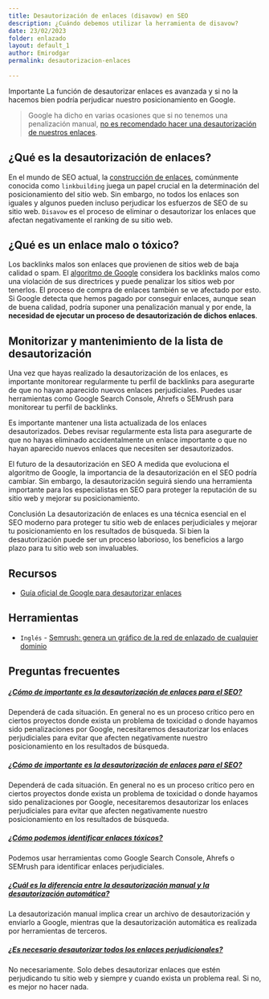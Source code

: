 ```yaml
---
title: Desautorización de enlaces (disavow) en SEO
description: ¿Cuándo debemos utilizar la herramienta de disavow?
date: 23/02/2023
folder: enlazado
layout: default_1
author: Emirodgar
permalink: desautorizacion-enlaces
  
---
```


<div class="alert alert-warning"><span class="badge badge-danger text-uppercase mr-2">Importante</span>  La función de desautorizar enlaces es avanzada y si no la hacemos bien podría perjudicar nuestro posicionamiento en Google.</div>


> Google ha dicho en varias ocasiones que si no tenemos una penalización manual, [no es recomendado hacer una desautorización de nuestros enlaces](https://www.seroundtable.com/google-disavow-manual-action-24751.html).


## ¿Qué es la desautorización de enlaces?

En el mundo de SEO actual, la [construcción de enlaces](https://chuletaseo.com/enlaces), comúnmente conocida como `linkbuilding` juega un papel crucial en la determinación del posicionamiento del sitio web. Sin embargo, no todos los enlaces son iguales y algunos pueden incluso perjudicar los esfuerzos de SEO de su sitio web. `Disavow` es el proceso de eliminar o desautorizar los enlaces que afectan negativamente el ranking de su sitio web. 

## ¿Qué es un enlace malo o tóxico?

Los backlinks malos son enlaces que provienen de sitios web de baja calidad o spam. El [algoritmo de Google](https://chuletaseo.com/algoritmos-google) considera los backlinks malos como una violación de sus directrices y puede penalizar los sitios web por tenerlos. El proceso de compra de enlaces también se ve afectado por esto. Si Google detecta que hemos pagado por conseguir enlaces, aunque sean de buena calidad, podría suponer una penalización manual y por ende, la **necesidad de ejecutar un proceso de desautorización de dichos enlaces**.


## Monitorizar y mantenimiento de la lista de desautorización

Una vez que hayas realizado la desautorización de los enlaces, es importante monitorear regularmente tu perfil de backlinks para asegurarte de que no hayan aparecido nuevos enlaces perjudiciales. Puedes usar herramientas como Google Search Console, Ahrefs o SEMrush para monitorear tu perfil de backlinks.

Es importante mantener una lista actualizada de los enlaces desautorizados. Debes revisar regularmente esta lista para asegurarte de que no hayas eliminado accidentalmente un enlace importante o que no hayan aparecido nuevos enlaces que necesiten ser desautorizados.

El futuro de la desautorización en SEO
A medida que evoluciona el algoritmo de Google, la importancia de la desautorización en el SEO podría cambiar. Sin embargo, la desautorización seguirá siendo una herramienta importante para los especialistas en SEO para proteger la reputación de su sitio web y mejorar su posicionamiento.

Conclusión
La desautorización de enlaces es una técnica esencial en el SEO moderno para proteger tu sitio web de enlaces perjudiciales y mejorar tu posicionamiento en los resultados de búsqueda. Si bien la desautorización puede ser un proceso laborioso, los beneficios a largo plazo para tu sitio web son invaluables.


<section id="cs_recursos"></section>


## Recursos

- [Guía oficial de Google para desautorizar enlaces](https://support.google.com/webmasters/answer/2648487?hl=es)



<section id="cs_herramientas"></section>

## Herramientas

- `Inglés` - [Semrush: genera un gráfico de la red de enlazado de cualquier dominio](https://www.semrush.com/blog/backlink-network-graph/)



## Preguntas frecuentes
<section id="cs_pr"></section>

<div class="row">
  <div class="col-lg-12">
    <div class="accordion accordion-alterate arrow-right" id="popularTopics">              
      <div class="card">
        <div class="card-header" id="heading1">
          <h5 class="mb-0"> <a href="#" class="collapsed" data-toggle="collapse" data-target="#collapse1" aria-expanded="false" aria-controls="collapse1">¿Cómo de importante es la desautorización de enlaces para el SEO?</a> </h5>
        </div>
        <div id="collapse1" class="collapse" aria-labelledby="heading1" data-parent="#popularTopics">
          <div class="card-body">Dependerá de cada situación. En general no es un proceso crítico pero en ciertos proyectos donde exista un problema de toxicidad o donde hayamos sido penalizaciones por Google, necesitaremos desautorizar los enlaces perjudiciales para evitar que afecten negativamente nuestro posicionamiento en los resultados de búsqueda.
        </div>
      </div>
              <div class="card">
                <div class="card-header" id="heading1">
                  <h5 class="mb-0"> <a href="#" class="collapsed" data-toggle="collapse" data-target="#collapse1" aria-expanded="false" aria-controls="collapse1">¿Cómo de importante es la desautorización de enlaces para el SEO?</a> </h5>
                </div>
                <div id="collapse1" class="collapse" aria-labelledby="heading1" data-parent="#popularTopics">
                  <div class="card-body">Dependerá de cada situación. En general no es un proceso crítico pero en ciertos proyectos donde exista un problema de toxicidad o donde hayamos sido penalizaciones por Google, necesitaremos desautorizar los enlaces perjudiciales para evitar que afecten negativamente nuestro posicionamiento en los resultados de búsqueda.</div>
                </div>
              <div class="card">
                <div class="card-header" id="heading1">
                  <h5 class="mb-0"> <a href="#" class="collapsed" data-toggle="collapse" data-target="#collapse1" aria-expanded="false" aria-controls="collapse1">¿Cómo podemos identificar enlaces tóxicos?</a> </h5>
                </div>
                <div id="collapse1" class="collapse" aria-labelledby="heading1" data-parent="#popularTopics">
                  <div class="card-body">Podemos usar herramientas como Google Search Console, Ahrefs o SEMrush para identificar enlaces perjudiciales.</div>
                </div>
              <div class="card">
                <div class="card-header" id="heading1">
                  <h5 class="mb-0"> <a href="#" class="collapsed" data-toggle="collapse" data-target="#collapse1" aria-expanded="false" aria-controls="collapse1">¿Cuál es la diferencia entre la desautorización manual y la desautorización automática?</a> </h5>
                </div>
                <div id="collapse1" class="collapse" aria-labelledby="heading1" data-parent="#popularTopics">
                  <div class="card-body">La desautorización manual implica crear un archivo de desautorización y enviarlo a Google, mientras que la desautorización automática es realizada por herramientas de terceros.</div>
                </div>
              <div class="card">
                <div class="card-header" id="heading1">
                  <h5 class="mb-0"> <a href="#" class="collapsed" data-toggle="collapse" data-target="#collapse1" aria-expanded="false" aria-controls="collapse1">¿Es necesario desautorizar todos los enlaces perjudicionales?</a> </h5>
                </div>
                <div id="collapse1" class="collapse" aria-labelledby="heading1" data-parent="#popularTopics">
                  <div class="card-body">No necesariamente. Solo debes desautorizar enlaces que estén perjudicando tu sitio web y siempre y cuando exista un problema real. Si no, es mejor no hacer nada.</div>
                </div>           
             </div>
          </div>
        </div>




